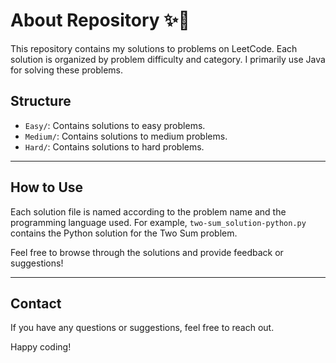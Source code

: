 # About Repository ✨🌟
This repository contains my solutions to problems on LeetCode. Each solution is organized by problem difficulty and category. I primarily use Java for solving these problems.

## Structure

- `Easy/`: Contains solutions to easy problems.
- `Medium/`: Contains solutions to medium problems.
- `Hard/`: Contains solutions to hard problems.

---

## How to Use

Each solution file is named according to the problem name and the programming language used. For example, `two-sum_solution-python.py` contains the Python solution for the Two Sum problem.

Feel free to browse through the solutions and provide feedback or suggestions!

---

## Contact

If you have any questions or suggestions, feel free to reach out.

Happy coding!
